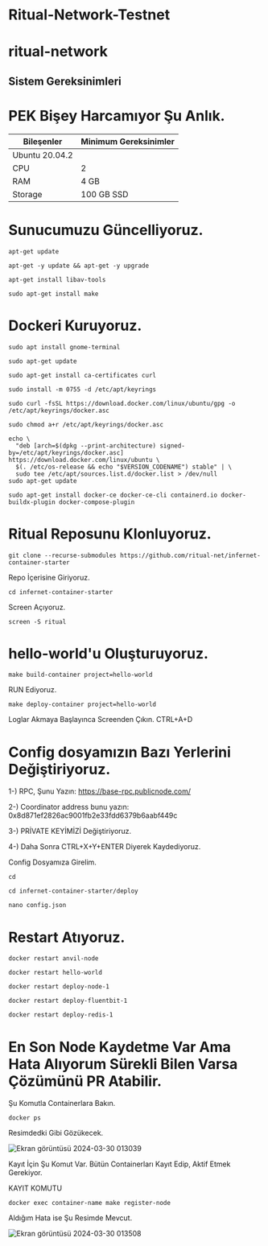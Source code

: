# Ritual-Network-Testnet

# ritual-network


## Sistem Gereksinimleri

# PEK Bişey Harcamıyor Şu Anlık.
| Bileşenler | Minimum Gereksinimler | 
| ------------ | ------------ |
| Ubuntu 20.04.2 |
| CPU |	2 |
| RAM	| 4 GB |
| Storage	| 100 GB SSD |

# Sunucumuzu Güncelliyoruz.

```
apt-get update
```

```
apt-get -y update && apt-get -y upgrade
```

```
apt-get install libav-tools
```

```
sudo apt-get install make
```

# Dockeri Kuruyoruz.

```
sudo apt install gnome-terminal
```

```
sudo apt-get update
```

```
sudo apt-get install ca-certificates curl
```

```
sudo install -m 0755 -d /etc/apt/keyrings
```

```
sudo curl -fsSL https://download.docker.com/linux/ubuntu/gpg -o /etc/apt/keyrings/docker.asc
```

```
sudo chmod a+r /etc/apt/keyrings/docker.asc
```

```
echo \
  "deb [arch=$(dpkg --print-architecture) signed-by=/etc/apt/keyrings/docker.asc] https://download.docker.com/linux/ubuntu \
  $(. /etc/os-release && echo "$VERSION_CODENAME") stable" | \
  sudo tee /etc/apt/sources.list.d/docker.list > /dev/null
sudo apt-get update
```

```
sudo apt-get install docker-ce docker-ce-cli containerd.io docker-buildx-plugin docker-compose-plugin
```

# Ritual Reposunu Klonluyoruz.

```
git clone --recurse-submodules https://github.com/ritual-net/infernet-container-starter
```

Repo İçerisine Giriyoruz.

```
cd infernet-container-starter
```

Screen Açıyoruz.

```
screen -S ritual
```

# hello-world'u Oluşturuyoruz.

```
make build-container project=hello-world
```

RUN Ediyoruz.

```
make deploy-container project=hello-world
```

Loglar Akmaya Başlayınca Screenden Çıkın. CTRL+A+D


# Config dosyamızın Bazı Yerlerini Değiştiriyoruz.

1-) RPC, Şunu Yazın: https://base-rpc.publicnode.com/

2-) Coordinator address bunu yazın: 0x8d871ef2826ac9001fb2e33fdd6379b6aabf449c

3-) PRİVATE KEYİMİZİ Değiştiriyoruz.

4-) Daha Sonra CTRL+X+Y+ENTER Diyerek Kaydediyoruz.

Config Dosyamıza Girelim.

```
cd
```

```
cd infernet-container-starter/deploy
```

```
nano config.json
```

# Restart Atıyoruz.

```
docker restart anvil-node
```

```
docker restart hello-world
```

```
docker restart deploy-node-1
```

```
docker restart deploy-fluentbit-1
```

```
docker restart deploy-redis-1
```

# En Son Node Kaydetme Var Ama Hata Alıyorum Sürekli Bilen Varsa Çözümünü PR Atabilir.

Şu Komutla Containerlara Bakın.

```
docker ps
```

Resimdedki Gibi Gözükecek.

![Ekran görüntüsü 2024-03-30 013039](https://github.com/tuncgs52/ritual-network/assets/80161670/12b576c2-0f2e-49f9-b3c2-4b8889978616)

Kayıt İçin Şu Komut Var. Bütün Containerları Kayıt Edip, Aktif Etmek Gerekiyor.

KAYIT KOMUTU

```
docker exec container-name make register-node
```
Aldığım Hata ise Şu Resimde Mevcut.

![Ekran görüntüsü 2024-03-30 013508](https://github.com/tuncgs52/ritual-network/assets/80161670/a6036d90-5e9f-426f-8ee6-62cd268ebf61)
